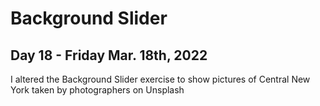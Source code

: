 # Background Slider
## Day 18 - Friday Mar. 18th, 2022
I altered the Background Slider exercise to show pictures of Central New York taken by photographers on Unsplash
